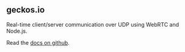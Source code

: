 ## geckos.io

Real-time client/server communication over UDP using WebRTC and Node.js.

Read the [docs on github](https://github.com/geckosio/geckos.io).
